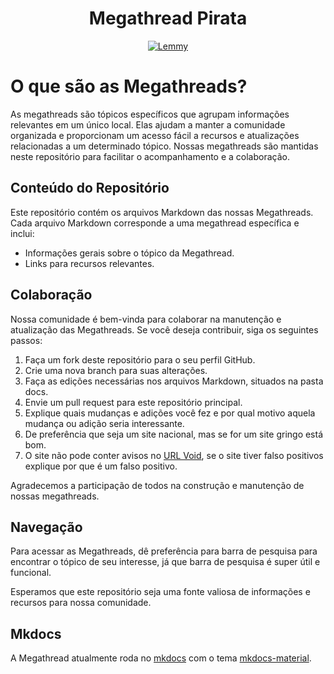 <h1 align="center">Megathread Pirata</h1>
<div align="center">
    <a href="https://tesseract.lemmy.eco.br/c/pirataria@lemmy.dbzer0.com"><img alt="Lemmy" src="https://img.shields.io/lemmy/pirataria%40lemmy.dbzer0.com"></a>
</div>

# O que são as Megathreads?

As megathreads são tópicos específicos que agrupam informações relevantes em um único local. Elas ajudam a manter a comunidade organizada e proporcionam um acesso fácil a recursos e atualizações relacionadas a um determinado tópico. Nossas megathreads são mantidas neste repositório para facilitar o acompanhamento e a colaboração.

## Conteúdo do Repositório

Este repositório contém os arquivos Markdown das nossas Megathreads. Cada arquivo Markdown corresponde a uma megathread específica e inclui:

- Informações gerais sobre o tópico da Megathread.
- Links para recursos relevantes.

## Colaboração

Nossa comunidade é bem-vinda para colaborar na manutenção e atualização das Megathreads. Se você deseja contribuir, siga os seguintes passos:

1. Faça um fork deste repositório para o seu perfil GitHub.
2. Crie uma nova branch para suas alterações.
3. Faça as edições necessárias nos arquivos Markdown, situados na pasta docs.
4. Envie um pull request para este repositório principal.
5. Explique quais mudanças e adições você fez e por qual motivo aquela mudança ou adição seria interessante.
6. De preferência que seja um site nacional, mas se for um site gringo está bom.
7. O site não pode conter avisos no [URL Void](https://www.urlvoid.com/), se o site tiver falso positivos explique por que é um falso positivo.

Agradecemos a participação de todos na construção e manutenção de nossas megathreads.

## Navegação

Para acessar as Megathreads, dê preferência para barra de pesquisa para encontrar o tópico de seu interesse, já que barra de pesquisa é super útil e funcional.

Esperamos que este repositório seja uma fonte valiosa de informações e recursos para nossa comunidade.

## Mkdocs

A Megathread atualmente roda no [mkdocs](https://www.mkdocs.org/) com o tema [mkdocs-material](https://squidfunk.github.io/mkdocs-material/).